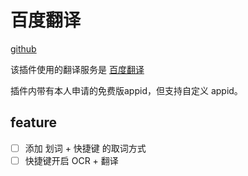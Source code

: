 # 百度翻译

[github](https://github.com/eliot-ye/utools-baidufanyi)

该插件使用的翻译服务是 [百度翻译](https://fanyi-api.baidu.com/)

插件内带有本人申请的免费版appid，但支持自定义 appid。

## feature

- [ ] 添加 划词 + 快捷键 的取词方式
- [ ] 快捷键开启 OCR + 翻译
